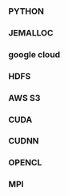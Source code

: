 ### PYTHON

### JEMALLOC

### google cloud

### HDFS

### AWS S3

### CUDA


### CUDNN

### OPENCL

### MPI

